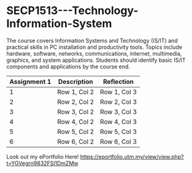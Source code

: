 # SECP1513---Technology-Information-System
The course covers Information Systems and Technology (IS/IT) and practical skills in PC installation and productivity tools. Topics include hardware, software, networks, communications, internet, multimedia, graphics, and system applications. Students should identify basic IS/IT components and applications by the course end.


| Assignment 1 | Description | Reflection |
|----------|----------|----------|
| 1 | Row 1, Col 2 | Row 1, Col 3 |
| 2 | Row 2, Col 2 | Row 2, Col 3 |
| 3 | Row 3, Col 2 | Row 3, Col 3 |
| 4 | Row 4, Col 2 | Row 4, Col 3 |
| 5 | Row 5, Col 2 | Row 5, Col 3 |
| 6 | Row 6, Col 2 | Row 6, Col 3 |




Look out my ePortfolio Here! https://eportfolio.utm.my/view/view.php?t=YGVegrn9832FSl1DmZMw
